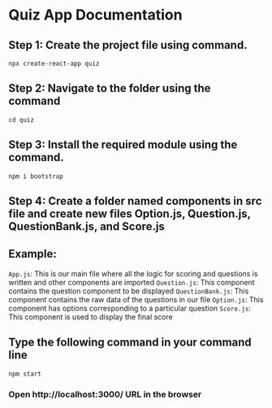 # Quiz App Documentation

## Step 1: Create the project file using command.

```
npx create-react-app quiz
```

## Step 2: Navigate to the folder using the command

```
cd quiz
```

## Step 3: Install the required module using the command.

```
npm i bootstrap
```

## Step 4: Create a folder named components in src file and create new files Option.js, Question.js, QuestionBank.js, and Score.js


## Example: 

`App.js`: This is our main file where all the logic for scoring and questions is written and other components are imported
`Question.js`: This component contains the question component to be displayed
`QuestionBank.js`: This component contains the raw data of the questions in our file
`Option.js`: This component has options corresponding to a particular question
`Score.js`: This component is used to display the final score


## Type the following command in your command line

```
npm start
```

### Open http://localhost:3000/ URL in the browser